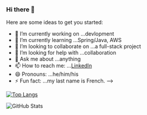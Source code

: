 ### Hi there 👋

Here are some ideas to get you started:

- 🔭 I’m currently working on ...devlopment
- 🌱 I’m currently learning ...Spring/Java, AWS
- 👯 I’m looking to collaborate on ...a full-stack project
- 🤔 I’m looking for help with ...collaboration
- 💬 Ask me about ...anything
- 📫 How to reach me: ...[LinkedIn](https://www.linkedin.com/in/ryan-cuvillier/)
- 😄 Pronouns: ...he/him/his
- ⚡ Fun fact: ...my last name is French.
-->

[![Top Langs](https://github-readme-stats.vercel.app/api/top-langs/?username=cuvillier-ryan&theme=radical&layout=compact)](https://github.com/anuraghazra/github-readme-stats)

![GitHub Stats](https://github-readme-stats.vercel.app/api?username=cuvillier-ryan&theme=radical)
